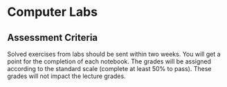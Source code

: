 # Computer Labs

## Assessment Criteria

Solved exercises from labs should be sent 
within two weeks. You will get a point for the 
completion of each notebook. The grades will be 
assigned according to the standard scale (complete at
least 50% to pass). These grades will not impact
the lecture grades.